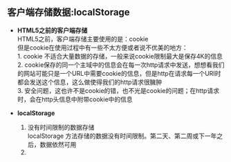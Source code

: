 ## 客户端存储数据:localStorage   
* **HTML5之前的客户端存储**   
	HTML5之前，客户端存储主要使用的是：cookie   
	但是cookie在使用过程中有一些不太方便或者说不优美的地方：   
		1. cookie 不适合大量数据的存储，一般来说cookie限制最大是保存4K的信息    
		2. cookie保存的同一个主域中的信息会在每一次http请求中发送，想想看我们的网站可能只是一个URL中需要cookie的信息，但是http在请求每一个URI时都会发送这个信息，这么做使得我们的http请求很臃肿    
		3. 安全问题，这也许不是cookie的错，也不光是cookie的问题；在http请求时，会在http头信息中附带cookie中的信息    

* **localStorage**   
	1. 没有时间限制的数据存储   
		localStorage 方法存储的数据没有时间限制。第二天、第二周或下一年之后，数据依然可用   
	2. 